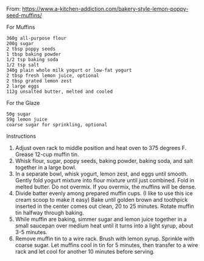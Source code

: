 From: https://www.a-kitchen-addiction.com/bakery-style-lemon-poppy-seed-muffins/

For Muffins

    360g all-purpose flour
    200g sugar
    2 tbsp poppy seeds
    1 tbsp baking powder
    1/2 tsp baking soda
    1/2 tsp salt
    340g plain whole milk yogurt or low-fat yogurt
    2 tbsp fresh lemon juice, optional
    2 tbsp grated lemon zest
    2 large eggs
    112g unsalted butter, melted and cooled

For the Glaze

    50g sugar
    59g lemon juice
    coarse sugar for sprinkling, optional

Instructions

1. Adjust oven rack to middle position and heat oven to 375 degrees F. Grease 12-cup muffin tin.
2. Whisk flour, sugar, poppy seeds, baking powder, baking soda, and salt together in a large bowl.
3. In a separate bowl, whisk yogurt, lemon zest, and eggs until smooth. Gently fold yogurt mixture into flour mixture until just combined. Fold in melted butter. Do not overmix. If you overmix, the muffins will be dense.
4. Divide batter evenly among prepared muffin cups. (I like to use this ice cream scoop to make it easy) Bake until golden brown and toothpick inserted in the center comes out clean, 20 to 25 minutes. Rotate muffin tin halfway through baking.
5. While muffin are baking, simmer sugar and lemon juice together in a small saucepan over medium heat until it turns into a light syrup, about 3-5 minutes.
6. Remove muffin tin to a wire rack. Brush with lemon syrup. Sprinkle with coarse sugar. Let muffins cool in tin for 5 minutes, then transfer to a wire rack and let cool for another 10 minutes before serving.

